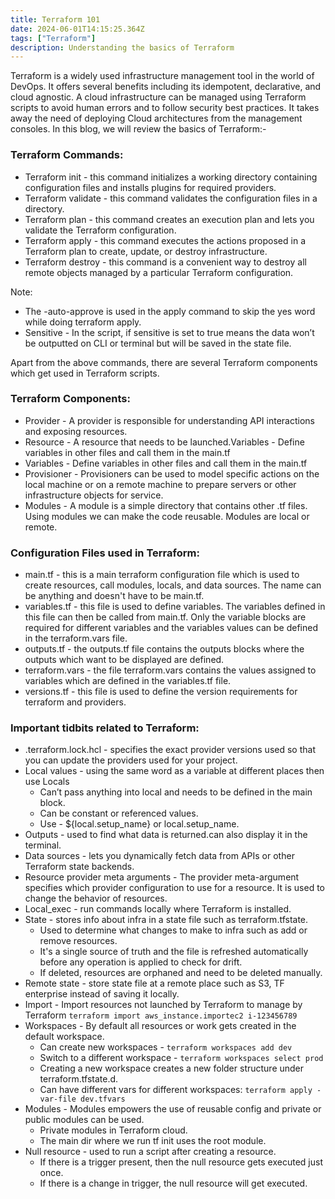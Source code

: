 ```yaml
---
title: Terraform 101 
date: 2024-06-01T14:15:25.364Z
tags: ["Terraform"]
description: Understanding the basics of Terraform
---
```


Terraform is a widely used infrastructure management tool in the world of DevOps. 
It offers several benefits including its idempotent, declarative, and cloud agnostic. 
A cloud infrastructure can be managed using Terraform scripts to avoid human errors and to follow security best practices. 
It takes away the need of deploying Cloud architectures from the management consoles. In this blog, we will review the basics of Terraform:- 

### Terraform Commands:

- Terraform init - this command initializes a working directory containing configuration files and installs plugins for required providers.
- Terraform validate - this command validates the configuration files in a directory.
- Terraform plan - this command creates an execution plan and lets you validate the Terraform configuration.
- Terraform apply - this  command executes the actions proposed in a Terraform plan to create, update, or destroy infrastructure.
- Terraform destroy - this command is a convenient way to destroy all remote objects managed by a particular Terraform configuration.

Note: 

- The -auto-approve is used in the apply command to skip the yes word while doing terraform apply.
- Sensitive - In the script, if sensitive is set to true means the data won’t be outputted on CLI or terminal but will be saved in the state file. 

Apart from the above commands, there are several Terraform components which get used in Terraform scripts. 

### Terraform Components:

- Provider - A provider is responsible for understanding API interactions and exposing resources.
- Resource - A resource that needs to be launched.Variables - Define variables in other files and call them in the main.tf
- Variables - Define variables in other files and call them in the main.tf
- Provisioner - Provisioners can be used to model specific actions on the local machine or on a remote machine to prepare servers or other infrastructure objects for service.
- Modules - A module is a simple directory that contains other .tf files. Using modules we can make the code reusable. Modules are local or remote.

### Configuration Files used in Terraform:

- main.tf - this is a main terraform configuration file which is used to create resources, call modules, locals, and data sources. The name can be anything and doesn't have to be main.tf.
- variables.tf - this file is used to define variables. The variables defined in this file can then be called from main.tf. Only the variable blocks are required for different variables and the variables values can be defined in the terraform.vars file.
- outputs.tf - the outputs.tf file contains the outputs blocks where the outputs which want to be displayed are defined.
- terraform.vars - the file terraform.vars contains the values assigned to variables which are defined in the variables.tf file.
- versions.tf - this file is used to define the version requirements for terraform and providers.

###  Important tidbits related to Terraform:
-  .terraform.lock.hcl - specifies the exact provider versions used so that you can update the providers used for your project.
- Local values - using the same word as a variable at different places then use Locals
	- Can’t pass anything into local and needs to be defined in the main block.
	- Can be constant or referenced values.
	- Use - ${local.setup_name} or local.setup_name.
- Outputs - used to find what data is returned.can also display it in the terminal. 
- Data sources - lets you dynamically fetch data from APIs or other Terraform state backends.
- Resource provider meta arguments - The provider meta-argument specifies which provider configuration to use for a resource. It is used to change the behavior of resources.
- Local_exec - run commands locally where Terraform is installed.
- State - stores info about infra in a state file such as terraform.tfstate. 
	- Used to determine what changes to make to infra such as add or remove resources. 
	- It's a single source of truth and the file is refreshed automatically before any operation is applied to check for drift.
	- If  deleted, resources are orphaned and need to be deleted manually.
- Remote state - store state file at a remote place such as S3, TF enterprise instead of saving it locally.
- Import - Import resources not launched by Terraform to manage by Terraform ```terraform import aws_instance.importec2 i-123456789```
- Workspaces - By default all resources or work gets created in the default workspace.
	- Can create new workspaces - ```terraform workspaces add dev```
	- Switch to a different workspace - ```terraform workspaces select prod```
	- Creating a new workspace creates a new folder structure under terraform.tfstate.d.
	- Can have different vars for different workspaces: ```terraform apply -var-file dev.tfvars```
- Modules - Modules empowers the use of reusable config and private or public modules can be used.
	- Private modules in Terraform cloud.
	- The main dir where we run tf init uses the root module.
- Null resource - used to run a script after creating a resource.
	- If there is a trigger present, then the null resource gets executed just once.
	- If there is a change in trigger, the null resource will get executed.
